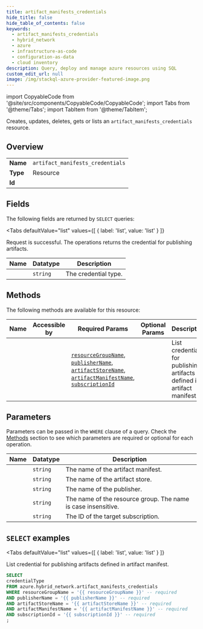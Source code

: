 ```yaml
--- 
title: artifact_manifests_credentials
hide_title: false
hide_table_of_contents: false
keywords:
  - artifact_manifests_credentials
  - hybrid_network
  - azure
  - infrastructure-as-code
  - configuration-as-data
  - cloud inventory
description: Query, deploy and manage azure resources using SQL
custom_edit_url: null
image: /img/stackql-azure-provider-featured-image.png
---
```


import CopyableCode from '@site/src/components/CopyableCode/CopyableCode';
import Tabs from '@theme/Tabs';
import TabItem from '@theme/TabItem';

Creates, updates, deletes, gets or lists an <code>artifact_manifests_credentials</code> resource.

## Overview
<table><tbody>
<tr><td><b>Name</b></td><td><code>artifact_manifests_credentials</code></td></tr>
<tr><td><b>Type</b></td><td>Resource</td></tr>
<tr><td><b>Id</b></td><td><CopyableCode code="azure.hybrid_network.artifact_manifests_credentials" /></td></tr>
</tbody></table>

## Fields

The following fields are returned by `SELECT` queries:

<Tabs
    defaultValue="list"
    values={[
        { label: 'list', value: 'list' }
    ]}
>
<TabItem value="list">

Request is successful. The operations returns the credential for publishing artifacts.

<table>
<thead>
    <tr>
    <th>Name</th>
    <th>Datatype</th>
    <th>Description</th>
    </tr>
</thead>
<tbody>
<tr>
    <td><CopyableCode code="credentialType" /></td>
    <td><code>string</code></td>
    <td>The credential type.</td>
</tr>
</tbody>
</table>
</TabItem>
</Tabs>

## Methods

The following methods are available for this resource:

<table>
<thead>
    <tr>
    <th>Name</th>
    <th>Accessible by</th>
    <th>Required Params</th>
    <th>Optional Params</th>
    <th>Description</th>
    </tr>
</thead>
<tbody>
<tr>
    <td><a href="#list"><CopyableCode code="list" /></a></td>
    <td><CopyableCode code="select" /></td>
    <td><a href="#parameter-resourceGroupName"><code>resourceGroupName</code></a>, <a href="#parameter-publisherName"><code>publisherName</code></a>, <a href="#parameter-artifactStoreName"><code>artifactStoreName</code></a>, <a href="#parameter-artifactManifestName"><code>artifactManifestName</code></a>, <a href="#parameter-subscriptionId"><code>subscriptionId</code></a></td>
    <td></td>
    <td>List credential for publishing artifacts defined in artifact manifest.</td>
</tr>
</tbody>
</table>

## Parameters

Parameters can be passed in the `WHERE` clause of a query. Check the [Methods](#methods) section to see which parameters are required or optional for each operation.

<table>
<thead>
    <tr>
    <th>Name</th>
    <th>Datatype</th>
    <th>Description</th>
    </tr>
</thead>
<tbody>
<tr id="parameter-artifactManifestName">
    <td><CopyableCode code="artifactManifestName" /></td>
    <td><code>string</code></td>
    <td>The name of the artifact manifest.</td>
</tr>
<tr id="parameter-artifactStoreName">
    <td><CopyableCode code="artifactStoreName" /></td>
    <td><code>string</code></td>
    <td>The name of the artifact store.</td>
</tr>
<tr id="parameter-publisherName">
    <td><CopyableCode code="publisherName" /></td>
    <td><code>string</code></td>
    <td>The name of the publisher.</td>
</tr>
<tr id="parameter-resourceGroupName">
    <td><CopyableCode code="resourceGroupName" /></td>
    <td><code>string</code></td>
    <td>The name of the resource group. The name is case insensitive.</td>
</tr>
<tr id="parameter-subscriptionId">
    <td><CopyableCode code="subscriptionId" /></td>
    <td><code>string</code></td>
    <td>The ID of the target subscription.</td>
</tr>
</tbody>
</table>

## `SELECT` examples

<Tabs
    defaultValue="list"
    values={[
        { label: 'list', value: 'list' }
    ]}
>
<TabItem value="list">

List credential for publishing artifacts defined in artifact manifest.

```sql
SELECT
credentialType
FROM azure.hybrid_network.artifact_manifests_credentials
WHERE resourceGroupName = '{{ resourceGroupName }}' -- required
AND publisherName = '{{ publisherName }}' -- required
AND artifactStoreName = '{{ artifactStoreName }}' -- required
AND artifactManifestName = '{{ artifactManifestName }}' -- required
AND subscriptionId = '{{ subscriptionId }}' -- required
;
```
</TabItem>
</Tabs>
